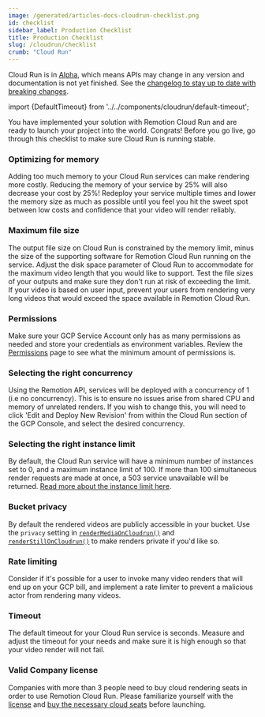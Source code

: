 ```yaml
---
image: /generated/articles-docs-cloudrun-checklist.png
id: checklist
sidebar_label: Production Checklist
title: Production Checklist
slug: /cloudrun/checklist
crumb: "Cloud Run"
---
```


<ExperimentalBadge>
<p>Cloud Run is in <a href="/docs/cloudrun-alpha">Alpha</a>, which means APIs may change in any version and documentation is not yet finished. See the <a href="https://remotion.dev/changelog">changelog to stay up to date with breaking changes</a>.</p>
</ExperimentalBadge>

import {DefaultTimeout} from '../../components/cloudrun/default-timeout';

You have implemented your solution with Remotion Cloud Run and are ready to launch your project into the world. Congrats!
Before you go live, go through this checklist to make sure Cloud Run is running stable.

### Optimizing for memory

Adding too much memory to your Cloud Run services can make rendering more costly. Reducing the memory of your service by 25% will also decrease your cost by 25%! Redeploy your service multiple times and lower the memory size as much as possible until you feel you hit the sweet spot between low costs and confidence that your video will render reliably.

### Maximum file size

The output file size on Cloud Run is constrained by the memory limit, minus the size of the supporting software for Remotion Cloud Run running on the service. Adjust the disk space parameter of Cloud Run to accommodate for the maximum video length that you would like to support. Test the file sizes of your outputs and make sure they don't run at risk of exceeding the limit.
If your video is based on user input, prevent your users from rendering very long videos that would exceed the space available in Remotion Cloud Run.

### Permissions

Make sure your GCP Service Account only has as many permissions as needed and store your credentials as environment variables. Review the [Permissions](/docs/cloudrun/permissions) page to see what the minimum amount of permissions is.

### Selecting the right concurrency

Using the Remotion API, services will be deployed with a concurrency of 1 (i.e no concurrency). This is to ensure no issues arise from shared CPU and memory of unrelated renders. If you wish to change this, you will need to click 'Edit and Deploy New Revision' from within the Cloud Run section of the GCP Console, and select the desired concurrency.

### Selecting the right instance limit

By default, the Cloud Run service will have a minimum number of instances set to 0, and a maximum instance limit of 100. If more than 100 simultaneous render requests are made at once, a 503 service unavailable will be returned. [Read more about the instance limit here](/docs/cloudrun/instancecount).

### Bucket privacy

By default the rendered videos are publicly accessible in your bucket. Use the `privacy` setting in [`renderMediaOnCloudrun()`](/docs/cloudrun/rendermediaoncloudrun) and [`renderStillOnCloudrun()`](/docs/cloudrun/renderstilloncloudrun) to make renders private if you'd like so.

### Rate limiting

Consider if it's possible for a user to invoke many video renders that will end up on your GCP bill, and implement a rate limiter to prevent a malicious actor from rendering many videos.

### Timeout

The default timeout for your Cloud Run service is <DefaultTimeout /> seconds. Measure and adjust the timeout for your needs and make sure it is high enough so that your video render will not fail.

### Valid Company license

Companies with more than 3 people need to buy cloud rendering seats in order to use Remotion Cloud Run. Please familiarize yourself with the [license](https://github.com/remotion-dev/remotion/blob/main/LICENSE.md) and [buy the necessary cloud seats](https://www.remotion.pro) before launching.
